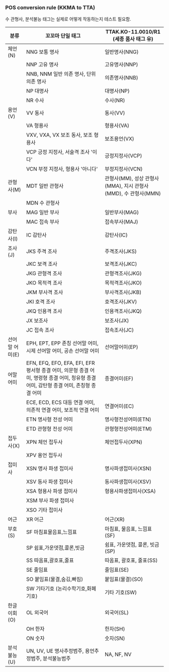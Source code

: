 ### POS conversion rule (KKMA to TTA)

수 관형사, 분석불능 태그는 실제로 어떻게 작동하는지 테스트 필요함.

| 분류 | 꼬꼬마 단일 태그 | TTAK.KO-11.0010/R1 (세종 품사 태그 유) |
|---|---|---|
| 체언(N) | NNG	보통 명사 | 일반명사(NNG) |
|  | NNP	고유 명사 | 고유명사(NNP) |
|  | NNB, NNM	일반 의존 명사, 단위 의존 명사 | 의존명사(NNB) |
|  | NP	대명사 | 대명사(NP) |
|  | NR	수사 | 수사(NR) |
| 용언(V) | VV	동사 | 동사(VV) |
|  | VA	형용사 | 형용사(VA) |
|  | VXV, VXA, VX	보조 동사, 보조 형용사 | 보조용언(VX) |
|  | VCP	긍정 지정사, 서술격 조사 '이다' | 긍정지정사(VCP) |
|  | VCN	부정 지정사, 형용사 '아니다' | 부정지정사(VCN) |
| 관형사(M) | MDT	일반 관형사 | 관형사(MM), 성상 관형사(MMA), 지시 관형사(MMD), 수 관형사(MMN) |
|  | MDN	수 관형사 | | 
| 부사 | MAG	일반 부사 | 일반부사(MAG) |
|  | MAC	접속 부사 | 접속부사(MAJ) |
| 감탄사(I) | IC	감탄사 | 감탄사(IC) |
| 조사(J) | JKS	주격 조사 | 주격조사(JKS) |
|  | JKC	보격 조사 | 보격조사(JKC) |
|  | JKG	관형격 조사 | 관형격조사(JKG) |
|  | JKO	목적격 조사 | 목적격조사(JKO) |
|  | JKM	부사격 조사 | 부사격조사(JKB) |
|  | JKI	호격 조사 | 호격조사(JKV) |
|  | JKQ	인용격 조사 | 인용격조사(JKQ) |
|  | JX	보조사 | 보조사(JX) |
|  | JC	접속 조사 | 접속조사(JC) |
| 선어말 어미(E) | EPH, EPT, EPP	존칭 선어말 어미, 시제 선어말 어미, 공손 선어말 어미 | 선어말어미(EP) |
| 어말 어미 | EFN, EFQ, EFO, EFA, EFI, EFR	평서형 종결 어미, 의문형 종결 어미, 명령형 종결 어미, 청유형 종결 어미, 감탄형 종결 어미, 존칭형 종결 어미 | 종결어미(EF) |
|  | ECE, ECD, ECS	대등 연결 어미, 의존적 연결 어미, 보조적 연결 어미 | 연결어미(EC) |
|  | ETN	명사형 전성 어미 | 명사형전성어미(ETN) |
|  | ETD	관형형 전성 어미 | 관형형전성어미(ETM) |
| 접두사(X) | XPN	체언 접두사 | 체언접두사(XPN) |
|  | XPV	용언 접두사 | | 
| 접미사 | XSN	명사 파생 접미사 | 명사파생접미사(XSN) |
|  | XSV	동사 파생 접미사 | 동사파생접미사(XSV) |
|  | XSA	형용사 파생 접미사 | 형용사파생접미사(XSA) |
|  | XSM	부사 파생 접미사 | | 
|  | XSO	기타 접미사 | | 
| 어근 | XR	어근 | 어근(XR) |
| 부호(S) | SF	마침표물음표,느낌표 | 마침표, 물음표, 느낌표(SF) |
|  | SP	쉼표,가운뎃점,콜론,빗금 | 쉼표, 가운뎃점, 콜론, 빗금(SP) |
|  | SS	따옴표,괄호표,줄표 | 따옴표, 괄호표, 줄표(SS) |
|  | SE	줄임표 | 줄임표(SE) |
|  | SO	붙임표(물결,숨김,빠짐) | 붙임표(물결)(SO) |
|  | SW	기타기호 (논리수학기호,화폐기호) | 기타 기호(SW) |
| 한글 이회(O) | OL	외국어 | 외국어(SL) |
|  | OH	한자 | 한자(SH) |
|  | ON	숫자 | 숫자(SN) |
| 분석 불능(U) | UN, UV, UE	명사추정범주, 용언추정범주, 분석불능범주 | NA, NF, NV |